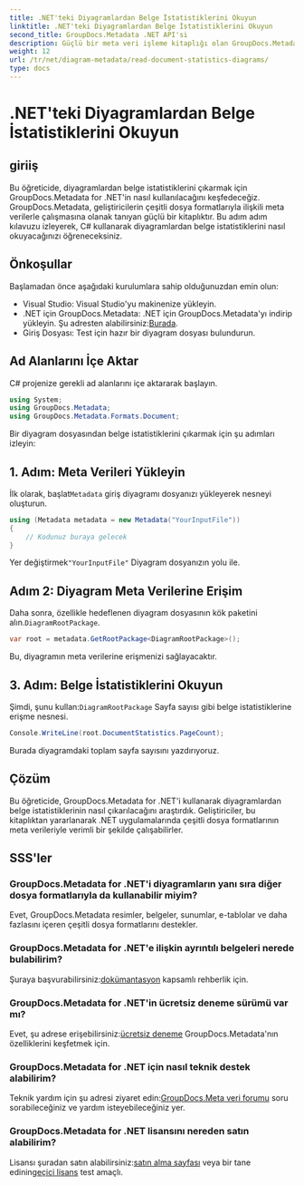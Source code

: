 ```yaml
---
title: .NET'teki Diyagramlardan Belge İstatistiklerini Okuyun
linktitle: .NET'teki Diyagramlardan Belge İstatistiklerini Okuyun
second_title: GroupDocs.Metadata .NET API'si
description: Güçlü bir meta veri işleme kitaplığı olan GroupDocs.Metadata'yı kullanarak .NET'teki diyagramlardan belge istatistiklerini nasıl çıkaracağınızı öğrenin.
weight: 12
url: /tr/net/diagram-metadata/read-document-statistics-diagrams/
type: docs
---
```

# .NET'teki Diyagramlardan Belge İstatistiklerini Okuyun

## giriiş
Bu öğreticide, diyagramlardan belge istatistiklerini çıkarmak için GroupDocs.Metadata for .NET'in nasıl kullanılacağını keşfedeceğiz. GroupDocs.Metadata, geliştiricilerin çeşitli dosya formatlarıyla ilişkili meta verilerle çalışmasına olanak tanıyan güçlü bir kitaplıktır. Bu adım adım kılavuzu izleyerek, C# kullanarak diyagramlardan belge istatistiklerini nasıl okuyacağınızı öğreneceksiniz.
## Önkoşullar
Başlamadan önce aşağıdaki kurulumlara sahip olduğunuzdan emin olun:
- Visual Studio: Visual Studio'yu makinenize yükleyin.
-  .NET için GroupDocs.Metadata: .NET için GroupDocs.Metadata'yı indirip yükleyin. Şu adresten alabilirsiniz:[Burada](https://releases.groupdocs.com/metadata/net/).
- Giriş Dosyası: Test için hazır bir diyagram dosyası bulundurun.

## Ad Alanlarını İçe Aktar
C# projenize gerekli ad alanlarını içe aktararak başlayın.
```csharp
using System;
using GroupDocs.Metadata;
using GroupDocs.Metadata.Formats.Document;
```

Bir diyagram dosyasından belge istatistiklerini çıkarmak için şu adımları izleyin:
## 1. Adım: Meta Verileri Yükleyin
 İlk olarak, başlat`Metadata` giriş diyagramı dosyanızı yükleyerek nesneyi oluşturun.
```csharp
using (Metadata metadata = new Metadata("YourInputFile"))
{
    // Kodunuz buraya gelecek
}
```
 Yer değiştirmek`"YourInputFile"` Diyagram dosyanızın yolu ile.
## Adım 2: Diyagram Meta Verilerine Erişim
 Daha sonra, özellikle hedeflenen diyagram dosyasının kök paketini alın.`DiagramRootPackage`.
```csharp
var root = metadata.GetRootPackage<DiagramRootPackage>();
```
Bu, diyagramın meta verilerine erişmenizi sağlayacaktır.
## 3. Adım: Belge İstatistiklerini Okuyun
 Şimdi, şunu kullan:`DiagramRootPackage` Sayfa sayısı gibi belge istatistiklerine erişme nesnesi.
```csharp
Console.WriteLine(root.DocumentStatistics.PageCount);
```
Burada diyagramdaki toplam sayfa sayısını yazdırıyoruz.

## Çözüm
Bu öğreticide, GroupDocs.Metadata for .NET'i kullanarak diyagramlardan belge istatistiklerinin nasıl çıkarılacağını araştırdık. Geliştiriciler, bu kitaplıktan yararlanarak .NET uygulamalarında çeşitli dosya formatlarının meta verileriyle verimli bir şekilde çalışabilirler.

## SSS'ler
### GroupDocs.Metadata for .NET'i diyagramların yanı sıra diğer dosya formatlarıyla da kullanabilir miyim?
Evet, GroupDocs.Metadata resimler, belgeler, sunumlar, e-tablolar ve daha fazlasını içeren çeşitli dosya formatlarını destekler.
### GroupDocs.Metadata for .NET'e ilişkin ayrıntılı belgeleri nerede bulabilirim?
 Şuraya başvurabilirsiniz:[dokümantasyon](https://tutorials.groupdocs.com/metadata/net/) kapsamlı rehberlik için.
### GroupDocs.Metadata for .NET'in ücretsiz deneme sürümü var mı?
 Evet, şu adrese erişebilirsiniz:[ücretsiz deneme](https://releases.groupdocs.com/) GroupDocs.Metadata'nın özelliklerini keşfetmek için.
### GroupDocs.Metadata for .NET için nasıl teknik destek alabilirim?
 Teknik yardım için şu adresi ziyaret edin:[GroupDocs.Meta veri forumu](https://forum.groupdocs.com/c/metadata/14) soru sorabileceğiniz ve yardım isteyebileceğiniz yer.
### GroupDocs.Metadata for .NET lisansını nereden satın alabilirim?
 Lisansı şuradan satın alabilirsiniz:[satın alma sayfası](https://purchase.groupdocs.com/buy) veya bir tane edinin[geçici lisans](https://purchase.groupdocs.com/temporary-license/) test amaçlı.